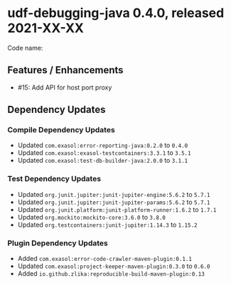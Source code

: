 # udf-debugging-java 0.4.0, released 2021-XX-XX

Code name:

## Features / Enhancements

* #15: Add API for host port proxy

## Dependency Updates

### Compile Dependency Updates

* Updated `com.exasol:error-reporting-java:0.2.0` to `0.4.0`
* Updated `com.exasol:exasol-testcontainers:3.3.1` to `3.5.1`
* Updated `com.exasol:test-db-builder-java:2.0.0` to `3.1.1`

### Test Dependency Updates

* Updated `org.junit.jupiter:junit-jupiter-engine:5.6.2` to `5.7.1`
* Updated `org.junit.jupiter:junit-jupiter-params:5.6.2` to `5.7.1`
* Updated `org.junit.platform:junit-platform-runner:1.6.2` to `1.7.1`
* Updated `org.mockito:mockito-core:3.6.0` to `3.8.0`
* Updated `org.testcontainers:junit-jupiter:1.14.3` to `1.15.2`

### Plugin Dependency Updates

* Added `com.exasol:error-code-crawler-maven-plugin:0.1.1`
* Updated `com.exasol:project-keeper-maven-plugin:0.3.0` to `0.6.0`
* Added `io.github.zlika:reproducible-build-maven-plugin:0.13`
